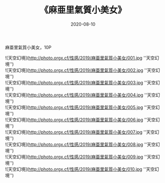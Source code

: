 ﻿---
layout: post
title: 《麻亜里氣質小美女》
date: 2020-08-10
img: http://photo.orgx.cf/性感/2019/麻亜里氣質小美女/000.jpg
tags: [美女,性感,泳衣]
---

麻亜里氣質小美女，10P



![天空幻境](http://photo.orgx.cf/性感/2019/麻亜里氣質小美女/001.jpg ''天空幻境'')<br>
![天空幻境](http://photo.orgx.cf/性感/2019/麻亜里氣質小美女/002.jpg ''天空幻境'')<br>
![天空幻境](http://photo.orgx.cf/性感/2019/麻亜里氣質小美女/003.jpg ''天空幻境'')<br>
![天空幻境](http://photo.orgx.cf/性感/2019/麻亜里氣質小美女/004.jpg ''天空幻境'')<br>
![天空幻境](http://photo.orgx.cf/性感/2019/麻亜里氣質小美女/005.jpg ''天空幻境'')<br>
![天空幻境](http://photo.orgx.cf/性感/2019/麻亜里氣質小美女/006.jpg ''天空幻境'')<br>
![天空幻境](http://photo.orgx.cf/性感/2019/麻亜里氣質小美女/007.jpg ''天空幻境'')<br>
![天空幻境](http://photo.orgx.cf/性感/2019/麻亜里氣質小美女/008.jpg ''天空幻境'')<br>
![天空幻境](http://photo.orgx.cf/性感/2019/麻亜里氣質小美女/009.jpg ''天空幻境'')<br>
![天空幻境](http://photo.orgx.cf/性感/2019/麻亜里氣質小美女/010.jpg ''天空幻境'')<br>